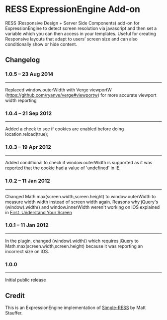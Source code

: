 # RESS ExpressionEngine Add-on

RESS (Responsive Design + Server Side Components) add-on for ExpressionEngine to detect screen resolution via javascript and then set a variable which you can then access in your templates. Useful for creating Responsive layouts that adapt to users’ screen size and can also conditionally show or hide content.

## Changelog

### 1.0.5 – 23 Aug 2014
--------------------
Replaced window.outerWidth with Verge viewportW (https://github.com/ryanve/verge#viewportw) for more accurate viewport width reporting

### 1.0.4 – 21 Sep 2012
--------------------
Added a check to see if cookies are enabled before doing location.reload(true);

### 1.0.3 – 19 Apr 2012
--------------------
Added conditional to check if window.outerWidth is supported as it was [reported](http://www.johnfaulds.com.au/journal/responsive-layouts-with-expressionengine/#comment-420834555) that the cookie had a value of 'undefined' in IE.

### 1.0.2 – 11 Jan 2012
--------------------
Changed Math.max(screen.width,screen.height) to window.outerWidth to measure width width instead of screen width again. Reasons why jQuery's (window).width() and window.innerWidth weren't working on iOS explained in [First, Understand Your Screen](http://tripleodeon.com/2011/12/first-understand-your-screen/)

### 1.0.1 – 11 Jan 2012
--------------------
In the plugin, changed (window).width() which requires jQuery to Math.max(screen.width,screen.height) because it was reporting an incorrect size on iOS.

### 1.0.0
--------------------
Initial public release

## Credit

This is an ExpressionEngine implementation of [Simple-RESS](https://github.com/jiolasa/Simple-RESS) by Matt Stauffer.
